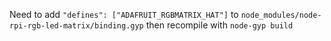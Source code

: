 Need to add `"defines": ["ADAFRUIT_RGBMATRIX_HAT"]` to `node_modules/node-rpi-rgb-led-matrix/binding.gyp` then recompile with `node-gyp build`
